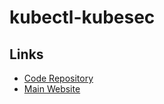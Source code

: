 # kubectl-kubesec

## Links

- [Code Repository](https://github.com/controlplaneio/kubectl-kubesec)
- [Main Website](https://kubesec.io/)
